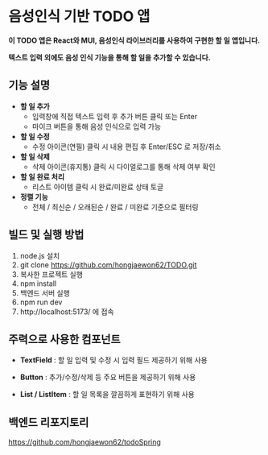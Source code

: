 # 음성인식 기반 TODO 앱

**이 TODO 앱은 React와 MUI, 음성인식 라이브러리를 사용하여 구현한 할 일 앱입니다.**

**텍스트 입력 외에도 음성 인식 기능을 통해 할 일을 추가할 수 있습니다.**

## 기능 설명

- **할 일 추가**
  - 입력창에 직접 텍스트 입력 후 추가 버튼 클릭 또는 Enter
  - 마이크 버튼을 통해 음성 인식으로 입력 가능
- **할 일 수정**
  - 수정 아이콘(연필) 클릭 시 내용 편집 후 Enter/ESC 로 저장/취소
- **할 일 삭제**
  - 삭제 아이콘(휴지통) 클릭 시 다이얼로그를 통해 삭제 여부 확인
- **할 일 완료 처리**
  - 리스트 아이템 클릭 시 완료/미완료 상태 토글
- **정렬 기능**
  - 전체 / 최신순 / 오래된순 / 완료 / 미완료 기준으로 필터링

## 빌드 및 실행 방법
1. node.js 설치
2. git clone https://github.com/hongjaewon62/TODO.git
3. 복사한 프로젝트 실행
4. npm install
5. 백엔드 서버 실행
6. npm run dev
7. http://localhost:5173/ 에 접속

## 주력으로 사용한 컴포넌트
- **TextField** : 할 일 입력 및 수정 시 입력 필드 제공하기 위해 사용

- **Button** : 추가/수정/삭제 등 주요 버튼을 제공하기 위해 사용

- **List / ListItem** : 할 일 목록을 깔끔하게 표현하기 위해 사용

## 백엔드 리포지토리
https://github.com/hongjaewon62/todoSpring
